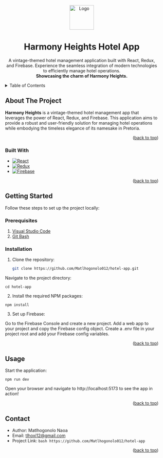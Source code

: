 <a id="readme-top"></a>

<br />
<div align="center">
  <a href="https://github.com/Matlhogonolo012/hotel-app">
    <img src="./src/components/logo.jsx" alt="Logo" width="80" height="80">
  </a>

  <h1 align="center">Harmony Heights Hotel App</h1>

  <p align="center">
    A vintage-themed hotel management application built with React, Redux, and Firebase. Experience the seamless integration of modern technologies to efficiently manage hotel operations.
    <br />
    <strong>Showcasing the charm of Harmony Heights.</strong>
  </p>
</div>

<details>
  <summary>Table of Contents</summary>
  <ol>
    <li>
      <a href="#about-the-project">About The Project</a>
      <ul>
        <li><a href="#built-with">Built With</a></li>
      </ul>
    </li>
    <li>
      <a href="#getting-started">Getting Started</a>
      <ul>
        <li><a href="#prerequisites">Prerequisites</a></li>
        <li><a href="#installation">Installation</a></li>
      </ul>
    </li>
    <li><a href="#usage">Usage</a></li>
    <li><a href="#contact">Contact</a></li>
  </ol>
</details>

## About The Project

**Harmony Heights** is a vintage-themed hotel management app that leverages the power of React, Redux, and Firebase. This application aims to provide a robust and user-friendly solution for managing hotel operations while embodying the timeless elegance of its namesake in Pretoria.

<p align="right">(<a href="#readme-top">back to top</a>)</p>

### Built With
* [![React][React.js]][React-url]
* [![Redux][Redux.js]][Redux-url]
* [![Firebase][Firebase]][Firebase-url]

<p align="right">(<a href="#readme-top">back to top</a>)</p>

## Getting Started

Follow these steps to set up the project locally:

### Prerequisites

1. [Visual Studio Code](https://code.visualstudio.com/)
2. [Git Bash](https://gitforwindows.org/)

### Installation

1. Clone the repository:
   ```bash
   git clone https://github.com/Matlhogonolo012/hotel-app.git

Navigate to the project directory:

```cd hotel-app```

2. Install the required NPM packages:

```npm install```

3. Set up Firebase:

Go to the Firebase Console and create a new project.
Add a web app to your project and copy the Firebase config object.
Create a .env file in your project root and add your Firebase config variables.

<p align="right">(<a href="#readme-top">back to top</a>)</p>

## Usage
Start the application:

```npm run dev```

Open your browser and navigate to http://localhost:5173 to see the app in action!

<p align="right">(<a href="#readme-top">back to top</a>)</p>

## Contact
- Author: Matlhogonolo Naoa
- Email: tlhoxi12@gmail.com
- Project Link: ```bash
 https://github.com/Matlhogonolo012/hotel-app```

<p align="right">(<a href="#readme-top">back to top</a>)</p>

[React.js]: https://img.shields.io/badge/React-20232A?style=for-the-badge&logo=react&logoColor=61DAFB
[React-url]: https://reactjs.org/
[Redux.js]: https://img.shields.io/badge/redux-764ABC?style=for-the-badge&logo=redux&logoColor=white
[Redux-url]: https://redux.js.org/
[Firebase]: https://firebase.google.com/
[Firebase-url]: https://img.shields.io/badge/firebase-ffca28?style=for-the-badge&logo=firebase&logoColor=black 